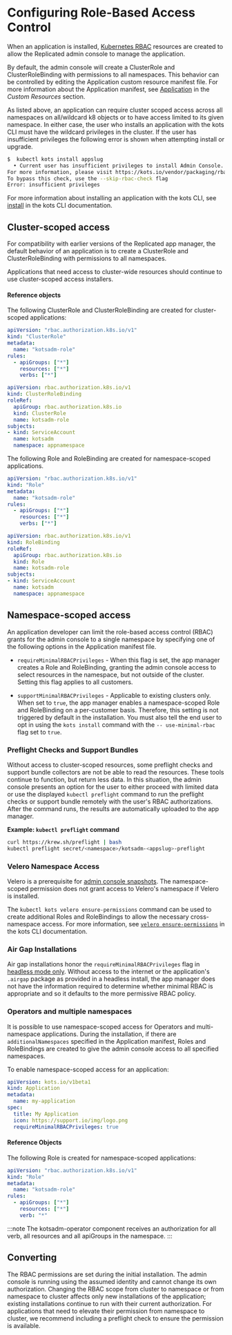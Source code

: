 # Configuring Role-Based Access Control

When an application is installed, [Kubernetes RBAC](https://kubernetes.io/docs/reference/access-authn-authz/rbac/) resources are created to allow the Replicated admin console to manage the application.

By default, the admin console will create a ClusterRole and ClusterRoleBinding with permissions to all namespaces.
This behavior can be controlled by editing the Application custom resource manifest file. For more information about the Application manifest, see [Application](../reference/custom-resource-application) in the _Custom Resources_ section.

As listed above, an application can require cluster scoped access across all namespaces on all/wildcard k8 objects or to have access limited to its given namespace.
In either case, the user who installs an application with the kots CLI must have the wildcard privileges in the cluster.
If the user has insufficient privileges the following error is shown when attempting install or upgrade.

```bash
$  kubectl kots install appslug
  • Current user has insufficient privileges to install Admin Console.
For more information, please visit https://kots.io/vendor/packaging/rbac
To bypass this check, use the --skip-rbac-check flag
Error: insufficient privileges
```

For more information about installing an application with the kots CLI, see [install](../reference/kots-cli-install/) in the kots CLI documentation.

## Cluster-scoped access

For compatibility with earlier versions of the Replicated app manager, the default behavior of an application is to create a ClusterRole and ClusterRoleBinding with permissions to all namespaces.

Applications that need access to cluster-wide resources should continue to use cluster-scoped access installers.

#### Reference objects

The following ClusterRole and ClusterRoleBinding are created for cluster-scoped applications:

```yaml
apiVersion: "rbac.authorization.k8s.io/v1"
kind: "ClusterRole"
metadata:
  name: "kotsadm-role"
rules:
  - apiGroups: ["*"]
    resources: ["*"]
    verbs: ["*"]
```

```yaml
apiVersion: rbac.authorization.k8s.io/v1
kind: ClusterRoleBinding
roleRef:
  apiGroup: rbac.authorization.k8s.io
  kind: ClusterRole
  name: kotsadm-role
subjects:
- kind: ServiceAccount
  name: kotsadm
  namespace: appnamespace
```

The following Role and RoleBinding are created for namespace-scoped applications.

```yaml
apiVersion: "rbac.authorization.k8s.io/v1"
kind: "Role"
metadata:
  name: "kotsadm-role"
rules:
  - apiGroups: ["*"]
    resources: ["*"]
    verbs: ["*"]
```

```yaml
apiVersion: rbac.authorization.k8s.io/v1
kind: RoleBinding
roleRef:
  apiGroup: rbac.authorization.k8s.io
  kind: Role
  name: kotsadm-role
subjects:
- kind: ServiceAccount
  name: kotsadm
  namespace: appnamespace
```

## Namespace-scoped access

An application developer can limit the role-based access control (RBAC) grants for the admin console to a single namespace by specifying one of the following options in the Application manifest file.

* `requireMinimalRBACPrivileges` - When this flag is set, the app manager creates a Role and RoleBinding, granting the admin console access to select resources in the namespace, but not outside of the cluster. Setting this flag applies to all customers.

* `supportMinimalRBACPrivileges` - Applicable to existing clusters only. When set to `true`, the app manager enables a namespace-scoped Role and RoleBinding on a per-customer basis. Therefore, this setting is not triggered by default in the installation. You must also tell the end user to opt in using the `kots install` command with the `-- use-minimal-rbac` flag set to `true`.

### Preflight Checks and Support Bundles

Without access to cluster-scoped resources, some preflight checks and support bundle collectors are not be able to read the resources. These tools continue to function, but return less data. In this situation, the admin console presents an option for the user to either proceed with limited data or use the displayed `kubectl preflight` command to run the preflight checks or support bundle remotely with the user's RBAC authorizations. After the command runs, the results are automatically uploaded to the app manager.

**Example: `kubectl preflight` command**

```bash
curl https://krew.sh/preflight | bash
kubectl preflight secret/<namespace>/kotsadm-<appslug>-preflight
```

### Velero Namespace Access

Velero is a prerequisite for [admin console snapshots](../enterprise/snapshots-understanding). The namespace-scoped permission does not grant access to Velero's namespace if Velero is installed.

The `kubectl kots velero ensure-permissions` command can be used to create additional Roles and RoleBindings to allow the necessary cross-namespace access. For more information, see [`velero ensure-permissions`](../reference/kots-cli-velero-ensure-permissions/) in the kots CLI documentation.


### Air Gap Installations

Air gap installations honor the `requireMinimalRBACPrivileges` flag in [headless mode only](../enterprise/installing-existing-cluster-automation#airgap-install).
Without access to the internet or the application's `.airgap` package as provided in a headless install, the app manager does not have the information required to determine whether minimal RBAC is appropriate and so it defaults to the more permissive RBAC policy.

### Operators and multiple namespaces

It is possible to use namespace-scoped access for Operators and multi-namespace applications.
During the installation, if there are `additionalNamespaces` specified in the Application manifest, Roles and RoleBindings are created to give the admin console access to all specified namespaces.

To enable namespace-scoped access for an application:

```yaml
apiVersion: kots.io/v1beta1
kind: Application
metadata:
  name: my-application
spec:
  title: My Application
  icon: https://support.io/img/logo.png
  requireMinimalRBACPrivileges: true
```

#### Reference Objects

The following Role is created for namespace-scoped applications:

```yaml
apiVersion: "rbac.authorization.k8s.io/v1"
kind: "Role"
metadata:
  name: "kotsadm-role"
rules:
  - apiGroups: ["*"]
    resources: ["*"]
    verb: "*"
```

:::note
The kotsadm-operator component receives an authorization for all verb, all resources and all apiGroups in the namespace.
:::

## Converting

The RBAC permissions are set during the initial installation. The admin console is running using the assumed identity and cannot change its own authorization. Changing the RBAC scope from cluster to namespace or from namespace to cluster affects only new installations of the application; existing installations continue to run with their current authorization.
For applications that need to elevate their permission from namespace to cluster, we recommend including a preflight check to ensure the permission is available.
